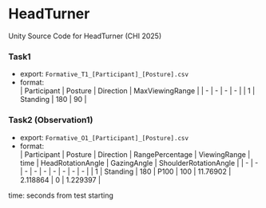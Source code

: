 # HeadTurner

Unity Source Code for HeadTurner (CHI 2025)

### Task1
- export: `Formative_T1_[Participant]_[Posture].csv`  
- format:  
| Participant | Posture | Direction | MaxViewingRange |
| - | - | - | - |
| 1 | Standing | 180 | 90 |

### Task2 (Observation1)
- export: `Formative_O1_[Participant]_[Posture].csv`  
- format:  
| Participant | Posture | Direction | RangePercentage | ViewingRange | time | HeadRotationAngle | GazingAngle | ShoulderRotationAngle | 
| - | - | - | - | - | - | - | - | - |
| 1 |	Standing |	180	 | P100 |	100 |	11.76902 | 2.118864	| 0 | 1.229397 |

time: seconds from test starting
